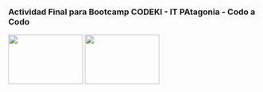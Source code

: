 ### Actividad Final para Bootcamp CODEKI - IT PAtagonia - Codo a Codo 
<img width=150 height= 100 src="https://github.com/Pedro410Ar/Codeki_1sem/blob/master/isologo-codeki.png"/> <img width=150 height= 100 src="https://github.com/Pedro410Ar/Codeki_1sem/blob/master/logo%20IT%20patagonia.jfif"/> 


